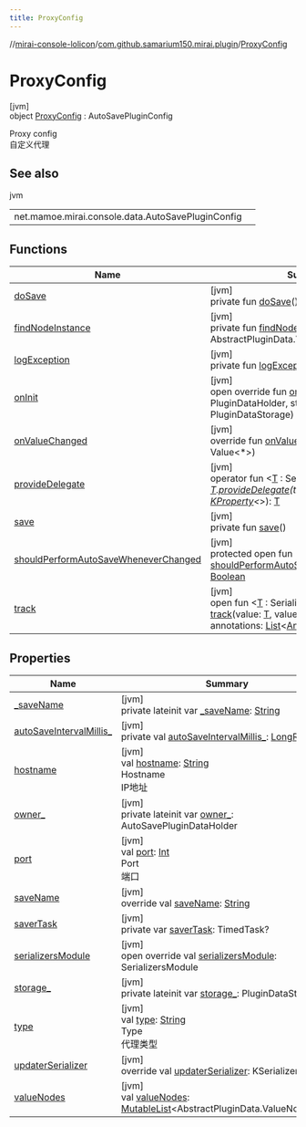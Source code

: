 ```yaml
---
title: ProxyConfig
---
```

//[mirai-console-lolicon](../../../index.html)/[com.github.samarium150.mirai.plugin](../index.html)/[ProxyConfig](index.html)



# ProxyConfig



[jvm]\
object [ProxyConfig](index.html) : AutoSavePluginConfig

Proxy config <br> 自定义代理



## See also


jvm

| | |
|---|---|
| net.mamoe.mirai.console.data.AutoSavePluginConfig |  |



## Functions


| Name | Summary |
|---|---|
| [doSave](../-reply-config/index.html#-1838414339%2FFunctions%2F863300109) | [jvm]<br>private fun [doSave](../-reply-config/index.html#-1838414339%2FFunctions%2F863300109)() |
| [findNodeInstance](../-reply-config/index.html#-1300372738%2FFunctions%2F863300109) | [jvm]<br>private fun [findNodeInstance](../-reply-config/index.html#-1300372738%2FFunctions%2F863300109)(name: [String](https://kotlinlang.org/api/latest/jvm/stdlib/kotlin/-string/index.html)): AbstractPluginData.ValueNode<*>? |
| [logException](../-reply-config/index.html#-973621049%2FFunctions%2F863300109) | [jvm]<br>private fun [logException](../-reply-config/index.html#-973621049%2FFunctions%2F863300109)(e: [Throwable](https://kotlinlang.org/api/latest/jvm/stdlib/kotlin/-throwable/index.html)) |
| [onInit](../-reply-config/index.html#1381327192%2FFunctions%2F863300109) | [jvm]<br>open override fun [onInit](../-reply-config/index.html#1381327192%2FFunctions%2F863300109)(owner: PluginDataHolder, storage: PluginDataStorage) |
| [onValueChanged](../-reply-config/index.html#238717877%2FFunctions%2F863300109) | [jvm]<br>override fun [onValueChanged](../-reply-config/index.html#238717877%2FFunctions%2F863300109)(value: Value<*>) |
| [provideDelegate](../-reply-config/index.html#960925360%2FFunctions%2F863300109) | [jvm]<br>operator fun <[T](../-reply-config/index.html#960925360%2FFunctions%2F863300109) : SerializerAwareValue<*>> [T](../-reply-config/index.html#960925360%2FFunctions%2F863300109).[provideDelegate](../-reply-config/index.html#960925360%2FFunctions%2F863300109)(thisRef: [Any](https://kotlinlang.org/api/latest/jvm/stdlib/kotlin/-any/index.html)?, property: [KProperty](https://kotlinlang.org/api/latest/jvm/stdlib/kotlin.reflect/-k-property/index.html)<*>): [T](../-reply-config/index.html#960925360%2FFunctions%2F863300109) |
| [save](../-reply-config/index.html#-411480888%2FFunctions%2F863300109) | [jvm]<br>private fun [save](../-reply-config/index.html#-411480888%2FFunctions%2F863300109)() |
| [shouldPerformAutoSaveWheneverChanged](../-reply-config/index.html#816398627%2FFunctions%2F863300109) | [jvm]<br>protected open fun [shouldPerformAutoSaveWheneverChanged](../-reply-config/index.html#816398627%2FFunctions%2F863300109)(): [Boolean](https://kotlinlang.org/api/latest/jvm/stdlib/kotlin/-boolean/index.html) |
| [track](../-reply-config/index.html#-997757058%2FFunctions%2F863300109) | [jvm]<br>open fun <[T](../-reply-config/index.html#-997757058%2FFunctions%2F863300109) : SerializerAwareValue<*>> [track](../-reply-config/index.html#-997757058%2FFunctions%2F863300109)(value: [T](../-reply-config/index.html#-997757058%2FFunctions%2F863300109), valueName: [String](https://kotlinlang.org/api/latest/jvm/stdlib/kotlin/-string/index.html), annotations: [List](https://kotlinlang.org/api/latest/jvm/stdlib/kotlin.collections/-list/index.html)<[Annotation](https://kotlinlang.org/api/latest/jvm/stdlib/kotlin/-annotation/index.html)>): [T](../-reply-config/index.html#-997757058%2FFunctions%2F863300109) |


## Properties


| Name | Summary |
|---|---|
| [_saveName](index.html#-305797296%2FProperties%2F863300109) | [jvm]<br>private lateinit var [_saveName](index.html#-305797296%2FProperties%2F863300109): [String](https://kotlinlang.org/api/latest/jvm/stdlib/kotlin/-string/index.html) |
| [autoSaveIntervalMillis_](index.html#2077898511%2FProperties%2F863300109) | [jvm]<br>private val [autoSaveIntervalMillis_](index.html#2077898511%2FProperties%2F863300109): [LongRange](https://kotlinlang.org/api/latest/jvm/stdlib/kotlin.ranges/-long-range/index.html) |
| [hostname](hostname.html) | [jvm]<br>val [hostname](hostname.html): [String](https://kotlinlang.org/api/latest/jvm/stdlib/kotlin/-string/index.html)<br>Hostname <br> IP地址 |
| [owner_](index.html#150697655%2FProperties%2F863300109) | [jvm]<br>private lateinit var [owner_](index.html#150697655%2FProperties%2F863300109): AutoSavePluginDataHolder |
| [port](port.html) | [jvm]<br>val [port](port.html): [Int](https://kotlinlang.org/api/latest/jvm/stdlib/kotlin/-int/index.html)<br>Port <br> 端口 |
| [saveName](index.html#-293982437%2FProperties%2F863300109) | [jvm]<br>override val [saveName](index.html#-293982437%2FProperties%2F863300109): [String](https://kotlinlang.org/api/latest/jvm/stdlib/kotlin/-string/index.html) |
| [saverTask](index.html#121134077%2FProperties%2F863300109) | [jvm]<br>private var [saverTask](index.html#121134077%2FProperties%2F863300109): TimedTask? |
| [serializersModule](index.html#786449450%2FProperties%2F863300109) | [jvm]<br>open override val [serializersModule](index.html#786449450%2FProperties%2F863300109): SerializersModule |
| [storage_](index.html#1621742335%2FProperties%2F863300109) | [jvm]<br>private lateinit var [storage_](index.html#1621742335%2FProperties%2F863300109): PluginDataStorage |
| [type](type.html) | [jvm]<br>val [type](type.html): [String](https://kotlinlang.org/api/latest/jvm/stdlib/kotlin/-string/index.html)<br>Type <br> 代理类型 |
| [updaterSerializer](index.html#-1352810596%2FProperties%2F863300109) | [jvm]<br>override val [updaterSerializer](index.html#-1352810596%2FProperties%2F863300109): KSerializer<[Unit](https://kotlinlang.org/api/latest/jvm/stdlib/kotlin/-unit/index.html)> |
| [valueNodes](index.html#-995513725%2FProperties%2F863300109) | [jvm]<br>val [valueNodes](index.html#-995513725%2FProperties%2F863300109): [MutableList](https://kotlinlang.org/api/latest/jvm/stdlib/kotlin.collections/-mutable-list/index.html)<AbstractPluginData.ValueNode<*>> |


